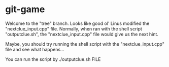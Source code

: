 git-game
========

Welcome to the "tree" branch. 
Looks like good ol' Linus modified the "nextclue_input.cpp" file. 
Normally, when ran with the shell script "outputclue.sh", the "nextclue_input.cpp" file would give us the next hint.

Maybe, you should try running the shell script with the "nextclue_input.cpp" file and see what happens...

You can run the script by ./outputclue.sh FILE

